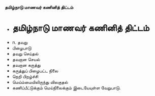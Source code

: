 **தமிழ்நாடு மாணவர் கணினித் திட்டம்**
- # தமிழ்நாடு மாணவர் கணினித் திட்டம்
- n. தவறு
- பிழைபாடு
- தவறு செய்தல்
- தவறான செயல்
- தவறான கருத்து
- கருத்துப் பிழைபட்ட நிலை
- நெறி பிறழ்ச்சி
- மெய்ம்மையிலிருந்து விலகுதல்
- கணிப்பீட்டுக்கும் மெய்நிலைக்கும் இடையேயுள்ள வேறுபாடு.

